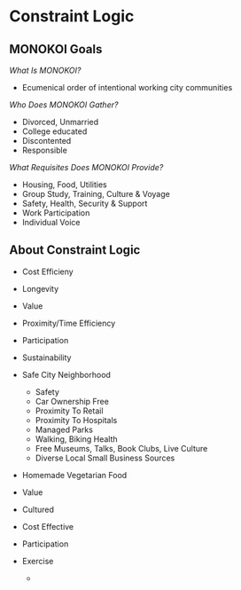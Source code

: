 # Constraint Logic

## MONOKOI Goals

*What Is MONOKOI?*

- Ecumenical order of intentional working city communities

*Who Does MONOKOI Gather?*

- Divorced, Unmarried
- College educated
- Discontented
- Responsible

*What Requisites Does MONOKOI Provide?*

- Housing, Food, Utilities
- Group Study, Training, Culture & Voyage
- Safety, Health, Security & Support
- Work Participation
- Individual Voice

## About Constraint Logic

- Cost Efficieny
- Longevity
- Value
- Proximity/Time Efficiency
- Participation
- Sustainability

- Safe City Neighborhood

  - Safety
  - Car Ownership Free
  - Proximity To Retail
  - Proximity To Hospitals
  - Managed Parks
  - Walking, Biking Health
  - Free Museums, Talks, Book Clubs, Live Culture
  - Diverse Local Small Business Sources
 
 - Homemade Vegetarian Food
 
  - Value
  - Cultured
  - Cost Effective
  - Participation
  
 - Exercise
 
   -
